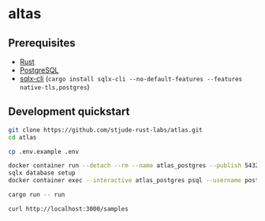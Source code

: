 # altas

## Prerequisites

  * [Rust](https://www.rust-lang.org/)
  * [PostgreSQL](https://www.postgresql.org/)
  * [sqlx-cli](https://github.com/launchbadge/sqlx/tree/master/sqlx-cli) (`cargo install sqlx-cli --no-default-features --features native-tls,postgres`)

## Development quickstart

```sh
git clone https://github.com/stjude-rust-labs/atlas.git
cd atlas

cp .env.example .env

docker container run --detach --rm --name atlas_postgres --publish 5432:5432 --env POSTGRES_PASSWORD=dev postgres:14.3
sqlx database setup
docker container exec --interactive atlas_postgres psql --username postgres atlas < tests/sql/seeds.sql

cargo run -- run

curl http://localhost:3000/samples
```
